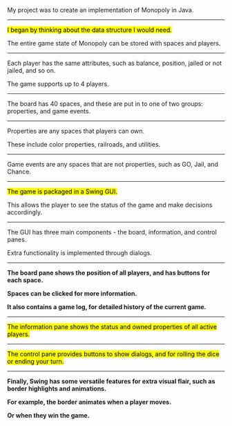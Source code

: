 My project was to create an implementation of Monopoly in Java.

---

<mark>I began by thinking about the data structure I would need.

The entire game state of Monopoly can be stored with spaces and players.

---

Each player has the same attributes, such as balance, position, jailed or not jailed, and so on.

The game supports up to 4 players.

---

The board has 40 spaces, and these are put in to one of two groups: properties, and game events.

---

Properties are any spaces that players can own.

These include color properties, railroads, and utilities.

---

Game events are any spaces that are not properties, such as GO, Jail, and Chance.

---

<mark>The game is packaged in a Swing GUI.

This allows the player to see the status of the game and make decisions accordingly.

---

The GUI has three main components - the board, information, and control panes.

Extra functionality is implemented through dialogs.

---

**The board pane shows the position of all players, and has buttons for each space.**

**Spaces can be clicked for more information.**

**It also contains a game log, for detailed history of the current game.**

---

<mark>The information pane shows the status and owned properties of all active players.

---

<mark>The control pane provides buttons to show dialogs, and for rolling the dice or ending your turn.

---

**Finally, Swing has some versatile features for extra visual flair, such as border highlights and animations.**

**For example, the border animates when a player moves.**

**Or when they win the game.**
